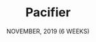 ---
title: "Pacifier"
date: "NOVEMBER, 2019 (6 WEEKS)"
team: "Team: 1"
desc: "This page is under construction. Come back soon!"
square: ./pacifier/coverImageIpacfier.png
order: 7
worktype: "notux"
content: "notindex"
useTemplate: true
---